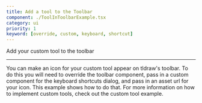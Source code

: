 ```yaml
---
title: Add a tool to the Toolbar
component: ./ToolInToolbarExample.tsx
category: ui
priority: 1
keyword: [override, custom, keyboard, shortcut]
---
```


Add your custom tool to the toolbar

---

You can make an icon for your custom tool appear on tldraw's toolbar. To do this you will need to override the toolbar component, pass in a custom component for the keyboard shortcuts dialog, and pass in an asset url for your icon. This example shows how to do that. For more information on how to implement custom tools, check out the custom tool example.
